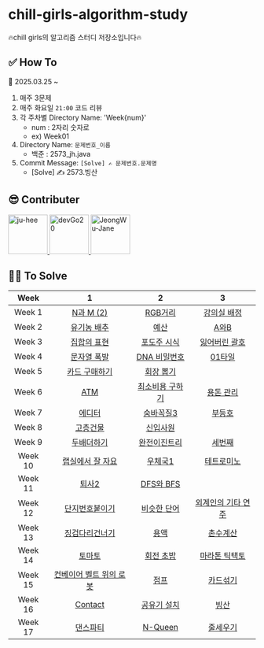 # chill-girls-algorithm-study
🔥chill girls의 알고리즘 스터디 저장소입니다🔥

## ✅ How To
📅 2025.03.25 ~

1. 매주 3문제
2. 매주 화요일 ``21:00`` 코드 리뷰
3. 각 주차별 Directory Name: 'Week{num}'
   - num : 2자리 숫자로
   - ex) Week01
5. Directory Name: ``문제번호_이름``
   - 백준 : 2573_jh.java
6. Commit Message: ``[Solve] ✍ 문제번호.문제명``
   - [Solve] ✍ 2573.빙산

## 😎 Contributer
<a href = "https://github.com/maywngml">
  <img src="https://avatars.githubusercontent.com/u/50205928?s=400&v=4" alt="ju-hee" width="80" style="max-width:100%" />
</a>
<a href = "https://github.com/devGo20">
  <img src="https://avatars.githubusercontent.com/u/63961781?s=400&v=4" alt="devGo20" width="80" style="max-width:100%" />
</a>
<a href = "https://github.com/JeongWu-Jane">
  <img src="https://avatars.githubusercontent.com/u/95577123?s=400&v=4" alt="JeongWu-Jane" width="80" style="max-width:100%" />
</a>

## 👩‍💻 To Solve
|Week|1|2|3|
|:---:|:---:|:---:|:---:|
|Week 1|[N과 M (2)](https://www.acmicpc.net/problem/15650)|[RGB거리](https://www.acmicpc.net/problem/1149)|[강의실 배정](https://www.acmicpc.net/problem/11000)|
|Week 2|[유기농 배추](https://www.acmicpc.net/problem/1012)|[예산](https://www.acmicpc.net/problem/2512)|[A와B](https://www.acmicpc.net/problem/12904)|
|Week 3|[집합의 표현](https://www.acmicpc.net/problem/1717)|[포도주 시식](https://www.acmicpc.net/problem/2156)|[잃어버린 괄호](https://www.acmicpc.net/problem/1541)|
|Week 4|[문자열 폭발](https://www.acmicpc.net/problem/9935)|[DNA 비밀번호](https://www.acmicpc.net/problem/12891)|[01타일](https://www.acmicpc.net/problem/1904)|
|Week 5|[카드 구매하기](https://www.acmicpc.net/problem/11052)|[회장 뽑기](https://www.acmicpc.net/problem/2660)|
|Week 6|[ATM](https://www.acmicpc.net/problem/11399)|[최소비용 구하기](https://www.acmicpc.net/problem/1916)|[용돈 관리](https://www.acmicpc.net/problem/6236)
|Week 7|[에디터](https://www.acmicpc.net/problem/1406)|[숨바꼭질3](https://www.acmicpc.net/problem/13549)|[부등호](https://www.acmicpc.net/problem/2529)|
|Week 8|[고층건물](https://www.acmicpc.net/problem/1027)|[신입사원](https://www.acmicpc.net/problem/1946)|
|Week 9|[두배더하기](https://www.acmicpc.net/problem/12931)|[완전이진트리](https://www.acmicpc.net/problem/9934)|[세번째](https://www.acmicpc.net/problem/5619)|
|Week 10|[랩실에서 잘 자요](https://www.acmicpc.net/problem/27446)|[우체국1](https://www.acmicpc.net/problem/18442)|[테트로미노](https://www.acmicpc.net/problem/14500)|
|Week 11|[퇴사2](https://www.acmicpc.net/problem/15486)|[DFS와 BFS](https://www.acmicpc.net/problem/1260)||
|Week 12|[단지번호붙이기](https://www.acmicpc.net/problem/2667)|[비슷한 단어](https://www.acmicpc.net/problem/2607)|[외계인의 기타 연주](https://www.acmicpc.net/problem/2841)|
|Week 13|[징검다리건너기](https://www.acmicpc.net/problem/21317)|[용액](https://www.acmicpc.net/problem/2467)|[촌수계산](https://www.acmicpc.net/problem/2644)|
|Week 14|[토마토](https://www.acmicpc.net/problem/7576)|[회전 초밥](https://www.acmicpc.net/problem/2531)|[마라톤 틱택토](https://www.acmicpc.net/problem/3024)|
|Week 15|[컨베이어 벨트 위의 로봇](https://www.acmicpc.net/problem/20055)|[점프](https://www.acmicpc.net/problem/1890)|[카드섞기](https://www.acmicpc.net/problem/21315)|
|Week 16|[Contact](https://www.acmicpc.net/problem/1013)|[공유기 설치](https://www.acmicpc.net/problem/2110)|[빙산](https://www.acmicpc.net/problem/2573)|
|Week 17|[댄스파티](https://www.acmicpc.net/problem/2831)|[N-Queen](https://www.acmicpc.net/problem/9663)|[줄세우기](https://www.acmicpc.net/problem/2631)||
